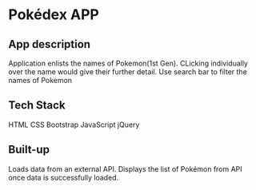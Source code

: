 <h1>Pokédex APP</h1>
<p>
  <p>
<h2>App description</h2>
<p>
Application enlists the names of Pokemon(1st Gen). CLicking individually over the name would give their further detail. Use search bar to filter the names of Pokemon
  <p>
  <h2>Tech Stack</h2>
  <p>
HTML
CSS
Bootstrap
JavaScript
jQuery
  <p>
<h2>Built-up</h2>
  <p>
Loads data from an external API.
Displays the list of Pokémon from API once data is successfully loaded.
